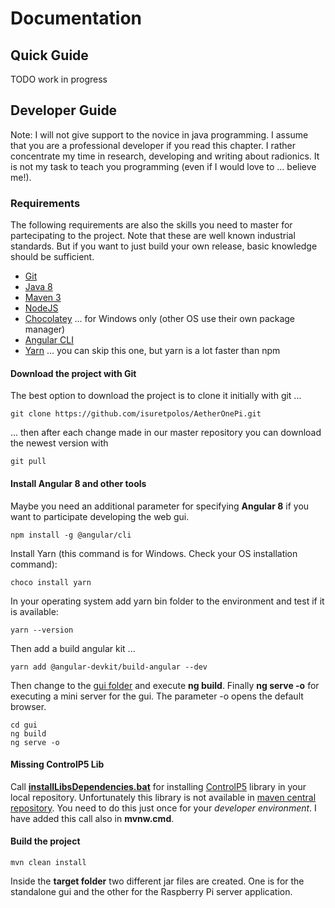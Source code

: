 # Documentation
## Quick Guide
TODO work in progress
## Developer Guide
Note: I will not give support to the novice in java programming.
I assume that you are a professional developer if you read this chapter.
I rather concentrate my time in research, developing and writing about radionics.
It is not my task to teach you programming (even if I would love to ... believe me!).

### Requirements
The following requirements are also the skills you need to master for partecipating to the project. Note that these are well known industrial standards.
But if you want to just build your own release, basic knowledge should be sufficient.

- [Git](https://git-scm.com/downloads)
- [Java 8](https://www.oracle.com/technetwork/java/javase/downloads/jdk8-downloads-2133151.html)
- [Maven 3](https://maven.apache.org/download.cgi)
- [NodeJS](https://nodejs.org/en/download/)
- [Chocolatey](https://chocolatey.org/) ... for Windows only (other OS use their own package manager)
- [Angular CLI](https://angular.io/guide/quickstart)
- [Yarn](https://yarnpkg.com/lang/en/docs/install/) ... you can skip this one, but yarn is a lot faster than npm

#### Download the project with Git
The best option to download the project is to clone it initially with git ... 

    git clone https://github.com/isuretpolos/AetherOnePi.git
    
... then after each change made in our master repository you can download the newest version with 

    git pull

#### Install Angular 8 and other tools
Maybe you need an additional parameter for specifying **Angular 8** if you want to participate developing the web gui.

    npm install -g @angular/cli

Install Yarn (this command is for Windows. Check your OS installation command):
    
    choco install yarn
    
In your operating system add yarn bin folder to the environment and test if it is available:

    yarn --version

Then add a build angular kit ...

    yarn add @angular-devkit/build-angular --dev

Then change to the [gui folder](../gui) and execute **ng build**.
Finally **ng serve -o** for executing a mini server for the gui. The parameter -o opens the default browser.

    cd gui
    ng build
    ng serve -o

#### Missing ControlP5 Lib
Call **[installLibsDependencies.bat](../installLibsDependencies.bat)** for installing [ControlP5](http://www.sojamo.de/libraries/controlP5/) library in your local repository. Unfortunately this library is not available in [maven central repository](https://www.tutorialspoint.com/maven/maven_repositories.htm). You need to do this just once for your *developer environment*. I have added this call also in **mvnw.cmd**.

#### Build the project
    mvn clean install

Inside the **target folder** two different jar files are created. One is for the standalone gui and the other for the Raspberry Pi server application.